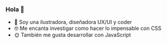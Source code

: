 ### Hola 👋

- 🌺 Soy una ilustradora, diseñadora UX/UI y coder 
- 🤓 Me encanta investigar como hacer lo impensable con CSS
- 🌞 También me gusta desarrollar con JavaScript

<!--
**Jael91/Jael91** is a ✨ _special_ ✨ repository because its `README.md` (this file) appears on your GitHub profile.

Here are some ideas to get you started:

- 🔭 I’m currently working as a UI Developer
- 🌱 I’m currently learning Angular
- 👯 I’m looking to collaborate on ...
- 🤔 I’m looking for help with ...
- 💬 Ask me about ...
- 📫 How to reach me: jaelorea@gmail.com
- 😄 Pronouns: ...
- ⚡ Fun fact: ...
-->
